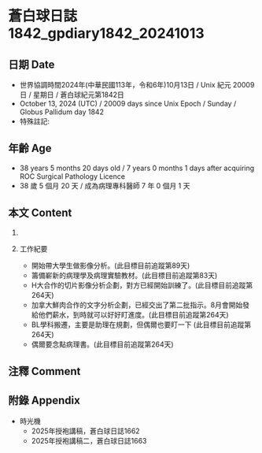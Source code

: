 [_metadata_:encoding]: - "utf-8"
[_metadata_:language]: - "zh-Hant-TW"
[_metadata_:fileformat]: - "markdown"
[_metadata_:MIME_type]: - "text/plain"
[_metadata_:markdown_version]: - "commonmark version 0.30"
[_metadata_:markdown_spec]: - "https://spec.commonmark.org/0.30/"

# 蒼白球日誌1842_gpdiary1842_20241013 #

## 日期 Date ##

* 世界協調時間2024年(中華民國113年，令和6年)10月13日 / Unix 紀元 20009 日 / 星期日 / 蒼白球紀元第1842日
* October 13, 2024 (UTC) / 20009 days since Unix Epoch / Sunday / Globus Pallidum day 1842
* 特殊註記:

## 年齡 Age ##

* 38 years 5 months 20 days old / 7 years 0 months 1 days after acquiring ROC Surgical Pathology Licence
* 38 歲 5 個月 20 天 / 成為病理專科醫師 7 年 0 個月 1 天

## 本文 Content ##

1. 

2. 工作紀要

    - 開始帶大學生做影像分析。(此目標目前追蹤第89天)
    - 籌備嶄新的病理學及病理實驗教材。(此目標目前追蹤第83天)
    - H大合作的切片影像分析企劃，對方已經開始訓練了。(此目標目前追蹤第264天)
    - 加拿大鮮肉合作的文字分析企劃，已經交出了第二批指示。8月會開始發給他們薪水，到時就可以好好盯進度。(此目標目前追蹤第264天)
    - BL學科搬遷，主要是助理在規劃，但偶爾也要盯一下 (此目標目前追蹤第264天)
    - 偶爾要念點病理書。(此目標目前追蹤第264天)

## 注釋 Comment ##


## 附錄 Appendix ##

* 時光機
    - 2025年授袍講稿，蒼白球日誌1662
    - 2025年授袍講稿二，蒼白球日誌1663
